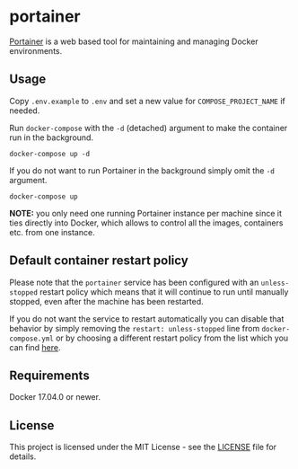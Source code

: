 # portainer

[Portainer](https://www.portainer.io/) is a web based tool for maintaining and managing Docker environments.

## Usage

Copy `.env.example` to `.env` and set a new value for `COMPOSE_PROJECT_NAME` if needed.

Run `docker-compose` with the `-d` (detached) argument to make the container run in the background.

```
docker-compose up -d
```

If you do not want to run Portainer in the background simply omit the `-d` argument.

```
docker-compose up
```

**NOTE:** you only need one running Portainer instance per machine since it ties directly into Docker, which allows to control all the images, containers etc. from one instance. 

## Default container restart policy

Please note that the `portainer` service has been configured with an `unless-stopped` restart policy which means that it will continue to run until manually stopped, even after the machine has been restarted.

If you do not want the service to restart automatically you can disable that behavior by simply removing the `restart: unless-stopped` line from `docker-compose.yml` or by choosing a different restart policy from the list which you can find [here](https://docs.docker.com/compose/compose-file/#restart).

## Requirements

Docker 17.04.0 or newer.

## License

This project is licensed under the MIT License - see the [LICENSE](LICENSE) file for details.

